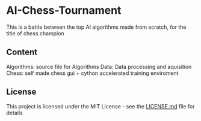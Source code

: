 # AI-Chess-Tournament

This is a battle between the top AI algorithms made from scratch, for the title of chess champion

## Content
Algorithms: source file for Algorithms
Data: Data processing and aquisition
Chess: self made chess gui + cython accelerated training enviroment
## License

This project is licensed under the MIT License - see the [LICENSE.md](LICENSE.md) file for details


